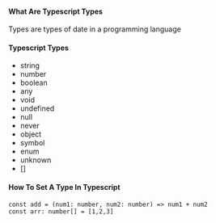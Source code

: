 #### What Are Typescript Types
Types are types of date in a programming language

#### Typescript Types
* string
* number
* boolean
* any
* void
* undefined
* null
* never
* object
* symbol
* enum
* unknown
* []

#### How To Set A Type In Typescript

```
const add = (num1: number, num2: number) => num1 + num2
const arr: number[] = [1,2,3]
```
